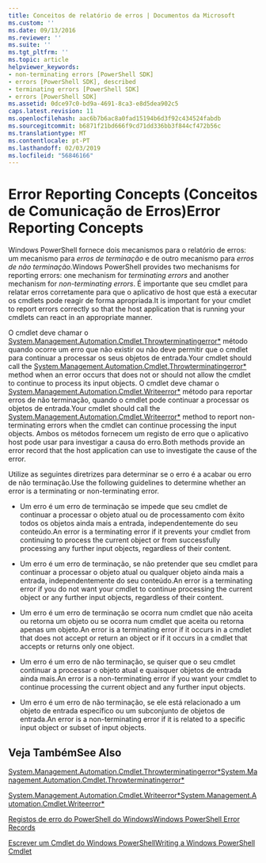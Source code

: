 ```yaml
---
title: Conceitos de relatório de erros | Documentos da Microsoft
ms.custom: ''
ms.date: 09/13/2016
ms.reviewer: ''
ms.suite: ''
ms.tgt_pltfrm: ''
ms.topic: article
helpviewer_keywords:
- non-terminating errors [PowerShell SDK]
- errors [PowerShell SDK], described
- terminating errors [PowerShell SDK]
- errors [PowerShell SDK]
ms.assetid: 0dce97c0-bd9a-4691-8ca3-e8d5dea902c5
caps.latest.revision: 11
ms.openlocfilehash: aac6b7b6ac8a0fad15194b6d3f92c434524fabdb
ms.sourcegitcommit: b6871f21bd666f9cd71dd336bb3f844cf472b56c
ms.translationtype: MT
ms.contentlocale: pt-PT
ms.lasthandoff: 02/03/2019
ms.locfileid: "56846166"
---
```

# <a name="error-reporting-concepts"></a><span data-ttu-id="d34fd-102">Error Reporting Concepts (Conceitos de Comunicação de Erros)</span><span class="sxs-lookup"><span data-stu-id="d34fd-102">Error Reporting Concepts</span></span>

<span data-ttu-id="d34fd-103">Windows PowerShell fornece dois mecanismos para o relatório de erros: um mecanismo para *erros de terminação* e de outro mecanismo para *erros de não terminação*.</span><span class="sxs-lookup"><span data-stu-id="d34fd-103">Windows PowerShell provides two mechanisms for reporting errors: one mechanism for *terminating errors* and another mechanism for *non-terminating errors*.</span></span> <span data-ttu-id="d34fd-104">É importante que seu cmdlet para relatar erros corretamente para que o aplicativo de host que está a executar os cmdlets pode reagir de forma apropriada.</span><span class="sxs-lookup"><span data-stu-id="d34fd-104">It is important for your cmdlet to report errors correctly so that the host application that is running your cmdlets can react in an appropriate manner.</span></span>

<span data-ttu-id="d34fd-105">O cmdlet deve chamar o [System.Management.Automation.Cmdlet.Throwterminatingerror\*](/dotnet/api/System.Management.Automation.Cmdlet.ThrowTerminatingError) método quando ocorre um erro que não existir ou não deve permitir que o cmdlet para continuar a processar os seus objetos de entrada.</span><span class="sxs-lookup"><span data-stu-id="d34fd-105">Your cmdlet should call the [System.Management.Automation.Cmdlet.Throwterminatingerror\*](/dotnet/api/System.Management.Automation.Cmdlet.ThrowTerminatingError) method when an error occurs that does not or should not allow the cmdlet to continue to process its input objects.</span></span> <span data-ttu-id="d34fd-106">O cmdlet deve chamar o [System.Management.Automation.Cmdlet.Writeerror\*](/dotnet/api/System.Management.Automation.Cmdlet.WriteError) método para reportar erros de não terminação, quando o cmdlet pode continuar a processar os objetos de entrada.</span><span class="sxs-lookup"><span data-stu-id="d34fd-106">Your cmdlet should call the [System.Management.Automation.Cmdlet.Writeerror\*](/dotnet/api/System.Management.Automation.Cmdlet.WriteError) method to report non-terminating errors when the cmdlet can continue processing the input objects.</span></span> <span data-ttu-id="d34fd-107">Ambos os métodos fornecem um registo de erro que o aplicativo host pode usar para investigar a causa do erro.</span><span class="sxs-lookup"><span data-stu-id="d34fd-107">Both methods provide an error record that the host application can use to investigate the cause of the error.</span></span>

<span data-ttu-id="d34fd-108">Utilize as seguintes diretrizes para determinar se o erro é a acabar ou erro de não terminação.</span><span class="sxs-lookup"><span data-stu-id="d34fd-108">Use the following guidelines to determine whether an error is a terminating or non-terminating error.</span></span>

- <span data-ttu-id="d34fd-109">Um erro é um erro de terminação se impede que seu cmdlet de continuar a processar o objeto atual ou de processamento com êxito todos os objetos ainda mais a entrada, independentemente do seu conteúdo.</span><span class="sxs-lookup"><span data-stu-id="d34fd-109">An error is a terminating error if it prevents your cmdlet from continuing to process the current object or from successfully processing any further input objects, regardless of their content.</span></span>

- <span data-ttu-id="d34fd-110">Um erro é um erro de terminação, se não pretender que seu cmdlet para continuar a processar o objeto atual ou qualquer objeto ainda mais a entrada, independentemente do seu conteúdo.</span><span class="sxs-lookup"><span data-stu-id="d34fd-110">An error is a terminating error if you do not want your cmdlet to continue processing the current object or any further input objects, regardless of their content.</span></span>

- <span data-ttu-id="d34fd-111">Um erro é um erro de terminação se ocorra num cmdlet que não aceita ou retorna um objeto ou se ocorra num cmdlet que aceita ou retorna apenas um objeto.</span><span class="sxs-lookup"><span data-stu-id="d34fd-111">An error is a terminating error if it occurs in a cmdlet that does not accept or return an object or if it occurs in a cmdlet that accepts or returns only one object.</span></span>

- <span data-ttu-id="d34fd-112">Um erro é um erro de não terminação, se quiser que o seu cmdlet continuar a processar o objeto atual e quaisquer objetos de entrada ainda mais.</span><span class="sxs-lookup"><span data-stu-id="d34fd-112">An error is a non-terminating error if you want your cmdlet to continue processing the current object and any further input objects.</span></span>

- <span data-ttu-id="d34fd-113">Um erro é um erro de não terminação, se ele está relacionado a um objeto de entrada específico ou um subconjunto de objetos de entrada.</span><span class="sxs-lookup"><span data-stu-id="d34fd-113">An error is a non-terminating error if it is related to a specific input object or subset of input objects.</span></span>

## <a name="see-also"></a><span data-ttu-id="d34fd-114">Veja Também</span><span class="sxs-lookup"><span data-stu-id="d34fd-114">See Also</span></span>

[<span data-ttu-id="d34fd-115">System.Management.Automation.Cmdlet.Throwterminatingerror\*</span><span class="sxs-lookup"><span data-stu-id="d34fd-115">System.Management.Automation.Cmdlet.Throwterminatingerror\*</span></span>](/dotnet/api/System.Management.Automation.Cmdlet.ThrowTerminatingError)

[<span data-ttu-id="d34fd-116">System.Management.Automation.Cmdlet.Writeerror\*</span><span class="sxs-lookup"><span data-stu-id="d34fd-116">System.Management.Automation.Cmdlet.Writeerror\*</span></span>](/dotnet/api/System.Management.Automation.Cmdlet.WriteError)

[<span data-ttu-id="d34fd-117">Registos de erro do PowerShell do Windows</span><span class="sxs-lookup"><span data-stu-id="d34fd-117">Windows PowerShell Error Records</span></span>](./windows-powershell-error-records.md)

[<span data-ttu-id="d34fd-118">Escrever um Cmdlet do Windows PowerShell</span><span class="sxs-lookup"><span data-stu-id="d34fd-118">Writing a Windows PowerShell Cmdlet</span></span>](./writing-a-windows-powershell-cmdlet.md)
